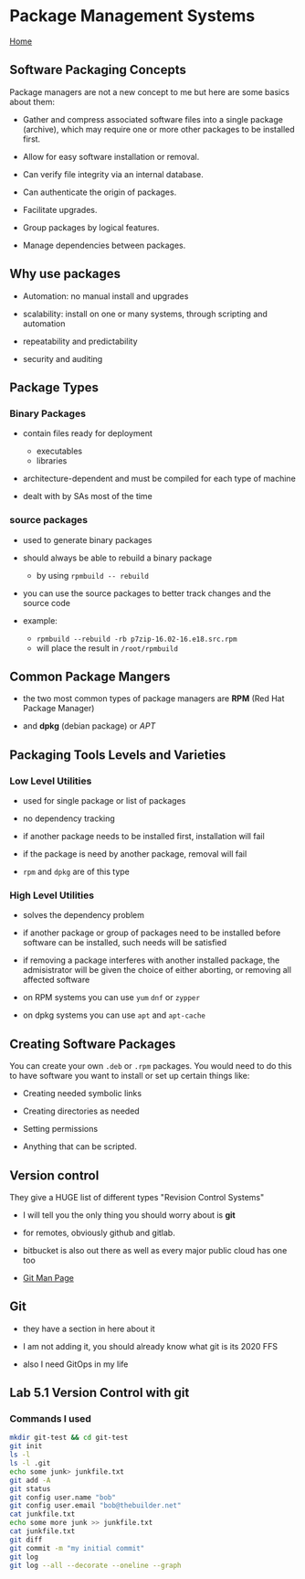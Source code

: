 # Package Management Systems

[Home](/README.md)

## Software Packaging Concepts

Package managers are not a new concept to me but here are some basics about them:

* Gather and compress associated software files into a single package (archive), which may require one or more other packages to be installed first.

* Allow for easy software installation or removal.​

* Can verify file integrity via an internal database.​

* Can authenticate the origin of packages.​

* Facilitate upgrades.​

* Group packages by logical features.​

* Manage dependencies between packages.

## Why use packages

* Automation: no manual install and upgrades

* scalability: install on one or many systems, through scripting and automation

* repeatability and predictability

* security and auditing

## Package Types

### Binary Packages

* contain files ready for deployment
  * executables
  * libraries

* architecture-dependent and must be compiled for each type of machine

* dealt with by SAs most of the time

### source packages

* used to generate binary packages

* should always be able to rebuild a binary package 
  * by using `rpmbuild -- rebuild`

* you can use the source packages to better track changes and the source code

* example:
  * `rpmbuild --rebuild -rb p7zip-16.02-16.e18.src.rpm`
  * will place the result in `/root/rpmbuild`

## Common Package Mangers

* the two most common types of package managers are **RPM** (Red Hat Package Manager) 

* and **dpkg** (debian package) or *APT*

## Packaging Tools Levels and Varieties

### Low Level Utilities

* used for single package or list of packages 

* no dependency tracking

* if another package needs to be installed first, installation will fail

* if the package is need by another package, removal will fail

* `rpm` and `dpkg` are of this type

### High Level Utilities

* solves the dependency problem

* if another package or group of packages need to be installed before software can be installed, such needs will be satisfied

* if removing a package interferes with another installed package, the admisistrator will be given the choice of either aborting, or removing all affected software

* on RPM systems you can use `yum` `dnf` or `zypper`

* on dpkg systems you can use `apt` and `apt-cache`

## Creating Software Packages

You can create your own `.deb` or `.rpm` packages.  You would need to do this to have software you want to install or set up certain things like:

* Creating needed symbolic links

* Creating directories as needed

* Setting permissions

* Anything that can be scripted.

## Version control

They give a HUGE list of different types "Revision Control Systems"

* I will tell you the only thing you should worry about is **git**

* for remotes, obviously github and gitlab.

* bitbucket is also out there as well as every major public cloud has one too

* [Git Man Page](https://mirrors.edge.kernel.org/pub/software/scm/git/docs/)

## Git

* they have a section in here about it

* I am not adding it, you should already know what git is its 2020 FFS

* also I need GitOps in my life

## Lab 5.1 Version Control with git

### Commands I used

```bash
mkdir git-test && cd git-test
git init
ls -l
ls -l .git
echo some junk> junkfile.txt
git add -A
git status
git config user.name "bob"
git config user.email "bob@thebuilder.net"
cat junkfile.txt
echo some more junk >> junkfile.txt
cat junkfile.txt
git diff
git commit -m "my initial commit"
git log
git log --all --decorate --oneline --graph
```
